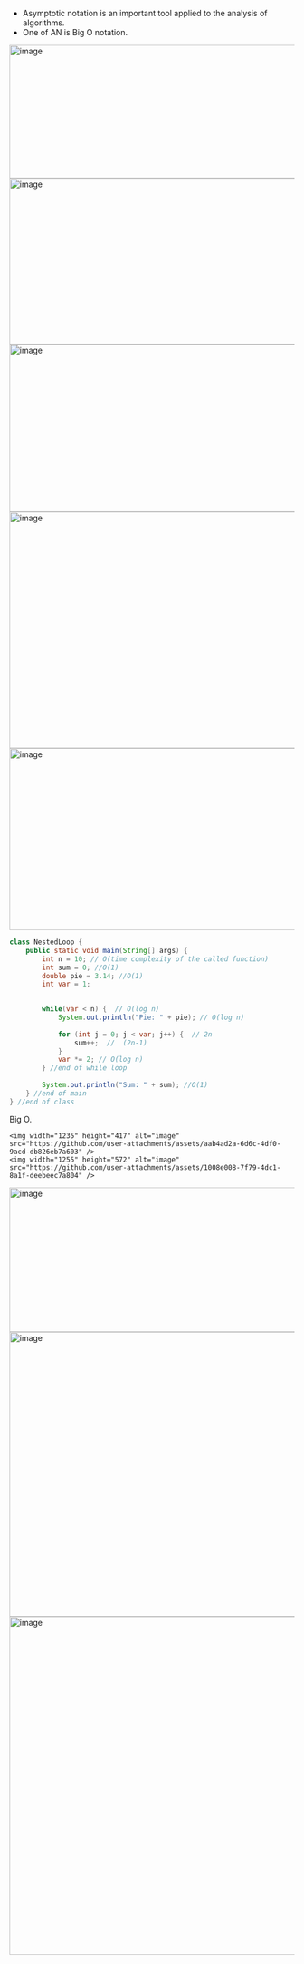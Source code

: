 
- Asymptotic notation is an important tool applied to the analysis of algorithms.
- One of AN is Big O notation.
<img width="1256" height="235" alt="image" src="https://github.com/user-attachments/assets/fb073790-1aab-4373-9608-cbecf86af1bd" />
<img width="1262" height="293" alt="image" src="https://github.com/user-attachments/assets/fc5f5bd3-77d5-46cc-b502-9ef8848571e3" />
<img width="1282" height="296" alt="image" src="https://github.com/user-attachments/assets/0d372f42-3aa7-49cb-8c5d-2228bbed918a" />

<img width="1211" height="417" alt="image" src="https://github.com/user-attachments/assets/6e2b650a-8287-4bca-9bf1-9f82ee55b868" />  
<img width="1232" height="321" alt="image" src="https://github.com/user-attachments/assets/eafe75c5-c3b8-4481-beb3-78d797c228dc" />  

```java
class NestedLoop {
	public static void main(String[] args) {
		int n = 10; // O(time complexity of the called function)
		int sum = 0; //O(1)
		double pie = 3.14; //O(1)
		int var = 1;

	
		while(var < n) {  // O(log n)
			System.out.println("Pie: " + pie); // O(log n)
			
			for (int j = 0; j < var; j++) {  // 2n
				sum++;  //  (2n-1)
			}
			var *= 2; // O(log n)
		} //end of while loop
		
		System.out.println("Sum: " + sum); //O(1)
	} //end of main
} //end of class
```
Big O.  
``` answer
<img width="1235" height="417" alt="image" src="https://github.com/user-attachments/assets/aab4ad2a-6d6c-4df0-9acd-db826eb7a603" />
<img width="1255" height="572" alt="image" src="https://github.com/user-attachments/assets/1008e008-7f79-4dc1-8a1f-deebeec7a804" />

```
<img width="1331" height="255" alt="image" src="https://github.com/user-attachments/assets/8a5d58c9-59d1-476e-9f9e-a8f79cee5946" />  
<img width="1277" height="502" alt="image" src="https://github.com/user-attachments/assets/9ee3ca67-0f4b-4c4c-b50c-6d7627b21a56" />  
<img width="1263" height="597" alt="image" src="https://github.com/user-attachments/assets/11308b96-eb7b-4b48-87bb-81fe329a9b12" />  









